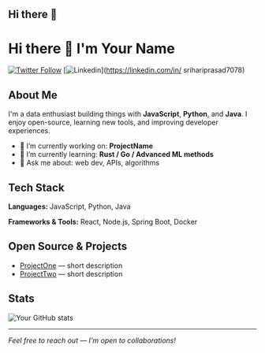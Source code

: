 ## Hi there 👋
# Hi there 👋 I'm **Your Name**

[![Twitter Follow](https://img.shields.io/twitter/follow/your_twitter?style=social)](https://twitter.com/your_twitter)
[![Linkedin](https://img.shields.io/badge/-LinkedIn-0A66C2?style=flat&logo=linkedin&logoColor=white)](https://linkedin.com/in/
srihariprasad7078)



## About Me

I'm a data enthusiast building things with **JavaScript**, **Python**, and **Java**. I enjoy open-source, learning new tools, and improving developer experiences.

- 🔭 I’m currently working on: **ProjectName**
- 🌱 I’m currently learning: **Rust / Go / Advanced ML methods**
- 💬 Ask me about: web dev, APIs, algorithms

## Tech Stack

**Languages:** JavaScript, Python, Java

**Frameworks & Tools:** React, Node.js, Spring Boot, Docker

## Open Source & Projects

- [ProjectOne](https://github.com/your_username/project-one) — short description
- [ProjectTwo](https://github.com/your_username/project-two) — short description

## Stats

![Your GitHub stats](https://github-readme-stats.vercel.app/api?username=your_username&show_icons=true&theme=radical)

---

*Feel free to reach out — I’m open to collaborations!*
